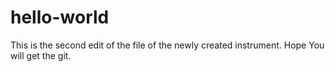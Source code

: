 # hello-world

This is the second edit of the file of the newly created instrument.
Hope You will get the git.
